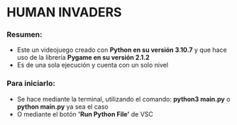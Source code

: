 # HUMAN INVADERS
### Resumen:

* Este un videojuego creado con **Python en su versión 3.10.7** y que hace uso de la librería **Pygame en su versión 2.1.2**
* Es de una sola ejecución y cuenta con un solo nivel

### Para iniciarlo: 
* Se hace mediante la terminal, utilizando el comando: **python3 main.py** o **python main.py** ya sea el caso
* O mediante el botón **'Run Python File'** de VSC
